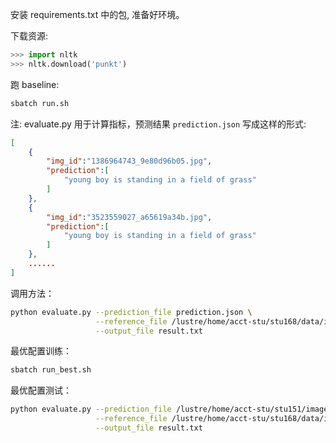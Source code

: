 安装 requirements.txt 中的包, 准备好环境。

下载资源:
```python
>>> import nltk
>>> nltk.download('punkt')
```

跑 baseline:
```bash
sbatch run.sh
```


注: 
evaluate.py 用于计算指标，预测结果 `prediction.json` 写成这样的形式:
```json
[
    {
        "img_id":"1386964743_9e80d96b05.jpg",
        "prediction":[
            "young boy is standing in a field of grass"
        ]
    },
    {
        "img_id":"3523559027_a65619a34b.jpg",
        "prediction":[
            "young boy is standing in a field of grass"
        ]
    },
    ......
]
```
调用方法：
```bash
python evaluate.py --prediction_file prediction.json \
                   --reference_file /lustre/home/acct-stu/stu168/data/image_captioning/flickr8k/caption.txt \
                   --output_file result.txt
```

最优配置训练：
```bash
sbatch run_best.sh
```

最优配置测试：
```bash
python evaluate.py --prediction_file /lustre/home/acct-stu/stu151/image_captioning/experiments/linear_decay/resnet101_attention_b32_emd300_predictions.json \
                   --reference_file /lustre/home/acct-stu/stu168/data/image_captioning/flickr8k/caption.txt \
                   --output_file result.txt
```